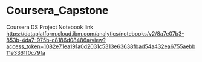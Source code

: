 # Coursera_Capstone
Coursera DS Project
Notebook link https://dataplatform.cloud.ibm.com/analytics/notebooks/v2/8a7e07b3-853b-4da7-975b-c8186d08486a/view?access_token=1082e71ea191a0d2031c5313e63638fbad54a432ea6755aebb11e3361f0c79fa
